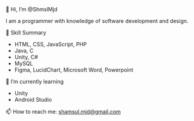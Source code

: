 👋 Hi, I’m @ShmslMjd

I am a programmer with knowledge of software development and design.

👀 Skill Summary

- HTML, CSS, JavaScript, PHP
- Java, C
- Unity, C#
- MySQL
- Figma, LucidChart, Microsoft Word, Powerpoint

🌱 I’m currently learning

- Unity
- Android Studio


📫 How to reach me: shamsul.mjd@gmail.com

<!---
ShmslMjd/ShmslMjd is a ✨ special ✨ repository because its `README.md` (this file) appears on your GitHub profile.
You can click the Preview link to take a look at your changes.
--->
